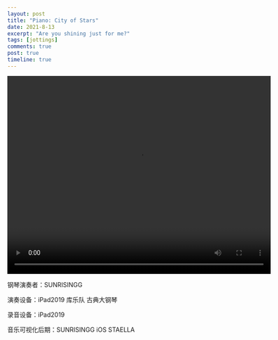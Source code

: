 ```yaml
---
layout: post
title: "Piano: City of Stars"
date: 2021-8-13
excerpt: "Are you shining just for me?"
tags: [jottings]
comments: true
post: true
timeline: true
---
```




<video width="600" height="450" controls>
    <source src="https://raw.githubusercontent.com/SUNRISINGGG/sunrisinggg.github.io/master/assets/img/Poems/COS.mp4" type="video/mp4">
</video>

钢琴演奏者：SUNRISINGG

演奏设备：iPad2019 库乐队 古典大钢琴

录音设备：iPad2019

音乐可视化后期：SUNRISINGG iOS STAELLA 
